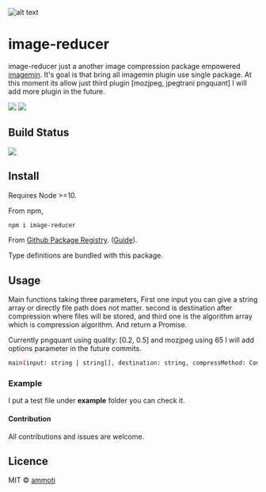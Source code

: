 ![alt text](https://i.ibb.co/ft9Sxh7/logo.jpg "Vahap Yiğit")
# image-reducer

image-reducer just a another image compression package empowered [imagemin](https://www.npmjs.com/package/imagemin). It's goal is that bring all imagemin plugin use single package. At this moment its allow just third plugin [mozjpeg, jpegtrani pngquant] I will add more plugin in the future.

![](https://github.com/ammoti/np/workflows/Build/badge.svg) [![](https://img.shields.io/badge/TypeScript-Ready-blue.svg)](https://www.typescriptlang.org/)

## Build Status

![](https://github.com/ammoti/image-reducer/workflows/Build/badge.svg)

## Install

Requires Node >=10.

From npm,

```sh
npm i image-reducer
```

From [Github Package Registry](https://github.com/ammoti/image-reducer/packages). ([Guide](https://help.github.com/en/github/managing-packages-with-github-packages/configuring-npm-for-use-with-github-packages)).

Type definitions are bundled with this package.

## Usage

Main functions taking three parameters, First one input you can give a string array or directly file path does not matter. second is destination after compression where files will be stored, and third one is the algorithm array which is compression algorithm. And return a Promise.

Currently pngquant using quality: [0.2, 0.5] and mozjpeg using 65 I will add options parameter in the future commits.

```sh
main(input: string | string[], destination: string, compressMethod: CompressType[]): Promise<CompressReport[]>;
```
### Example
I put a test file under **example** folder you can check it.

#### Contribution
All contributions and issues are welcome.

## Licence

MIT &copy; [ammoti](https://twitter.com/@usamevahap)
